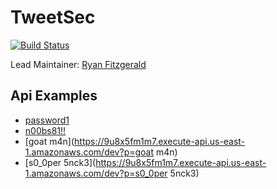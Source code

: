 
# TweetSec

[![Build Status](https://secure.travis-ci.org/ryanfitz/tweetsec.svg)](http://travis-ci.org/ryanfitz/tweetsec)

Lead Maintainer: [Ryan Fitzgerald](https://github.com/ryanfitz)

## Api Examples

* [password1](https://9u8x5fm1m7.execute-api.us-east-1.amazonaws.com/dev?p=password1)
* [n00bs81!!](https://9u8x5fm1m7.execute-api.us-east-1.amazonaws.com/dev?p=n00bs81!!)
* [goat m4n](https://9u8x5fm1m7.execute-api.us-east-1.amazonaws.com/dev?p=goat m4n)
* [s0_0per 5nck3](https://9u8x5fm1m7.execute-api.us-east-1.amazonaws.com/dev?p=s0_0per 5nck3)